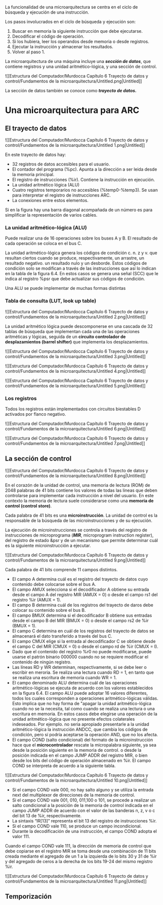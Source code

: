 La funcionalidad de una microarquitectura se centra en el ciclo de búsqueda y ejecución de una instrucción.

Los pasos involucrados en el ciclo de búsqueda y ejecución son:

1. Buscar en memoria la siguiente instrucción que debe ejecutarse.
2. Decodificar el código de operación.
3. Si los hubiera, leer los operandos desde memoria o desde registros.
4. Ejecutar la instrucción y almacenar los resultados.
5. Volver al paso 1.

La microarquitectura de una máquina incluye una ***sección de datos***, que contiene registros y una unidad aritmético-lógica, y una sección de control.

![[Estructura del Computador/Murdocca Capítulo 6 Trayecto de datos y control/Fundamentos de la microarquitectura/Untitled.png|Untitled]]

La sección de datos también se conoce como ***trayecto de datos.***

# Una microarquitectura para ARC

## El trayecto de datos

![[Estructura del Computador/Murdocca Capítulo 6 Trayecto de datos y control/Fundamentos de la microarquitectura/Untitled 1.png|Untitled]]

En este trayecto de datos hay:

- 32 registros de datos accesibles para el usuario.
- El contador del programa (%pc). Apunta a la dirección a ser leida desde la memoria principal.
- El registro de instrucciones (%ir). Contiene la instrucción en ejecución.
- La unidad aritmético lógica (ALU)
- Cuatro registros temporarios no accesibles (%temp0-%temp3). Se usan para interpretar el registro de instrucciones ARC.
- La conexiones entre estos elementos.

Si en la figura hay una barra diagonal acompañada de un número es para simplificar la representación de varios cables.

### La unidad aritmético-lógica (ALU)

Puede realizar una de 16 operaciones sobre los buses A y B. El resultado de cada operación se coloca en el bus C.

La unidad aritmético-lógica genera los códigos de condición c. n. z y v. que resultan ciertos cuando se produce, respectivamente, un arrastre, un resultado negativo. un resultado nulo y un desborde. Estos códigos de condición solo se modifican a través de las instrucciones que así lo indican en la tabla de la figura 6.4. En estos casos se genera una señal (SCC) que le indica al registro %psr que debe actualizar sus códigos de condición.

Una ALU se puede implementar de muchas formas distintas

### Tabla de consulta (LUT, look up table)

![[Estructura del Computador/Murdocca Capítulo 6 Trayecto de datos y control/Fundamentos de la microarquitectura/Untitled 2.png|Untitled]]

La unidad aritmético lógica puede descomponerse en una cascada de 32 tablas de búsqueda que implementan cada una de las operaciones aritméticas y lógicas, seguida de un **circuito controlador de desplazamientos (barrel shifter)** que implementa los desplazamientos.

![[Estructura del Computador/Murdocca Capítulo 6 Trayecto de datos y control/Fundamentos de la microarquitectura/Untitled 3.png|Untitled]]

![[Estructura del Computador/Murdocca Capítulo 6 Trayecto de datos y control/Fundamentos de la microarquitectura/Untitled 4.png|Untitled]]

![[Estructura del Computador/Murdocca Capítulo 6 Trayecto de datos y control/Fundamentos de la microarquitectura/Untitled 5.png|Untitled]]

### Los registros

Todos los registros están implementados con circuitos biestables D activados por flanco negativo.

![[Estructura del Computador/Murdocca Capítulo 6 Trayecto de datos y control/Fundamentos de la microarquitectura/Untitled 6.png|Untitled]]

![[Estructura del Computador/Murdocca Capítulo 6 Trayecto de datos y control/Fundamentos de la microarquitectura/Untitled 7.png|Untitled]]

## La sección de control

![[Estructura del Computador/Murdocca Capítulo 6 Trayecto de datos y control/Fundamentos de la microarquitectura/Untitled 8.png|Untitled]]

En el corazón de la unidad de control, una memoria de lectura (ROM) de 2048 palabras de 41 bits contiene los valores de todas las lineas que deben controlarse para implementar cada instrucción a nivel del usuario. En este contexto la memoria de lectura suele considerarse como una **memoria de control (control store)**.

Cada palabra de 41 bits es una **microinstrucción**. La unidad de control es la responsable de la búsqueda de las microinstrucciones y de su ejecución.

La ejecución de microinstrucciones se controla a través del registro de instrucciones de microprograma (***MIR***, microprogram instruction register), del registro de estado &psr y de un mecanismo que permite determinar cuál es la siguiente microinstrucción a ejecutar.

![[Estructura del Computador/Murdocca Capítulo 6 Trayecto de datos y control/Fundamentos de la microarquitectura/Untitled 9.png|Untitled]]

Cada palabra de 41 bits comprende 11 campos distintos.

- El campo A determina cuál es el registro del trayecto de datos cuyo contenido debe colocarse sobre el bus A.
- El campo AMUX selecciona si el decodificador A obtiene su entrada desde el campo A del registro MIR (AMUX = 0) o desde el campo rs1 del registro %ir (AMUX = 1).
- El campo B determina cuál de los registros del trayecto de daros debe colocar su contenido sobre el bus B.
- El campo BMUX determina si el decodificador B obtiene sus entradas desde el campo B del MIR (BMUX = 0) o desde el campo rs2 de %ir (BMUX = 1).
- El campo C determina en cuál de los registros del trayecto de datos se almacenará el dato transferido a través del bus C.
- El campo CMUX elige si la entrada al decodificador C se obtiene desde el campo C del MIR (CMUX = 0) o desde el campo rd de %ir
(CMUX = I).
- Dado que el contenido del registro %r0 no puede modificarse, puede usarse el patrón binario 000000 cuando no se requiere modificar el contenido de ningún registro.
- Las líneas RD y WR determinan, respectivamente, si se debe leer o escribir en meroria. Se realiza una lectura cuando RD = 1, en tanto que se realiza una escritura de memoria
cuando WR = 1.
- El campo denominado ALU determina cuál de las operaciones aritmético-lógicas se ejecuta de acuerdo con los valores establecidos en la figura 6.4. El campo ALU puede adoptar
16 valores diferentes, todos los cuales corresponden a operaciones aritmético-lógicas válidas. Esto implica que no hay forma de "apagar la unidad aritmético-lógica cuando no se la necesita, tal como cuando se realiza una lectura o una escritura en memoria. En estos casos debe elegirse una operación de la unidad aritmético-lógica que no presente efectos colaterales indeseados. Por ejemplo. no seria apropiado presentarle a la unidad aritmético-lógica la instrucción ANDCC, que cambia los códigos de condición, pero sí podría aceptarse la operación AND, que no los afecta.
- El campo COND (salto condicional) del formato de la microinstrucción hace que el **microcontrolador** rescate la micropalabra siguiente, ya sea desde la posición siguiente en la memoria de control. o desde la posición indicada en el campo JUMP ADDR del registro MIR, o bien desde los bits del código de operación almacenado en %ir. El campo COND se interpreta de acuerdo a la siguiente tabla.

![[Estructura del Computador/Murdocca Capítulo 6 Trayecto de datos y control/Fundamentos de la microarquitectura/Untitled 10.png|Untitled]]

- Si el campo COND vale 000, no hay salto alguno y se utiliza la entrada next del multiplexor de direcciones de la memoria de control.
- Si el campo COND vale 001, 010, 011,100 o 101, se procede a realizar un salto condicional a la posición de la memoria de control indicada en el campo JUMP ADDR de acuerdo con el valor de las banderas n, z, v o c del bit 13 de %ir, respectivamente.
- La sintaxis “IR[13]” representa el bit 13 del registro de instrucciones %ir.
- Si el campo COND vale 110, se produce un campo incondicional.
- Durante la decodificación de una instrucción, el campo COND adopta el valor 111.

Cuando el campo COND vale 111, la dirección de memoria de control que debe copiarse en el registro MIR se toma desde una combinación de 11 bits creada mediante el agregado de un 1 a la izquierda de lo bits 30 y 31 de %ir y del agregado de ceros a la derecha de los bits 19-24 del mismo registro %ir.

![[Estructura del Computador/Murdocca Capítulo 6 Trayecto de datos y control/Fundamentos de la microarquitectura/Untitled 11.png|Untitled]]

## Temporización
